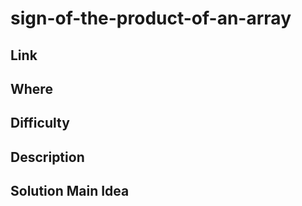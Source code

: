 



# sign-of-the-product-of-an-array

## Link

## Where

## Difficulty

## Description

## Solution Main Idea
